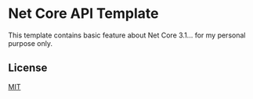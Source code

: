 # Net Core API Template

This template contains basic feature about Net Core 3.1... for my personal purpose only.

## License
[MIT](https://choosealicense.com/licenses/mit/)
